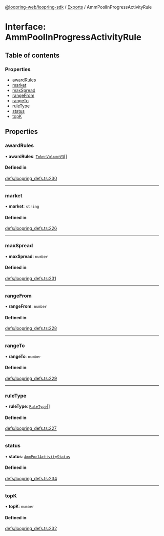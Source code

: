 [@loopring-web/loopring-sdk](../README.md) / [Exports](../modules.md) / AmmPoolInProgressActivityRule

# Interface: AmmPoolInProgressActivityRule

## Table of contents

### Properties

- [awardRules](AmmPoolInProgressActivityRule.md#awardrules)
- [market](AmmPoolInProgressActivityRule.md#market)
- [maxSpread](AmmPoolInProgressActivityRule.md#maxspread)
- [rangeFrom](AmmPoolInProgressActivityRule.md#rangefrom)
- [rangeTo](AmmPoolInProgressActivityRule.md#rangeto)
- [ruleType](AmmPoolInProgressActivityRule.md#ruletype)
- [status](AmmPoolInProgressActivityRule.md#status)
- [topK](AmmPoolInProgressActivityRule.md#topk)

## Properties

### awardRules

• **awardRules**: [`TokenVolumeV3`](TokenVolumeV3.md)[]

#### Defined in

[defs/loopring_defs.ts:230](https://github.com/Loopring/loopring_sdk/blob/02976c9/src/defs/loopring_defs.ts#L230)

___

### market

• **market**: `string`

#### Defined in

[defs/loopring_defs.ts:226](https://github.com/Loopring/loopring_sdk/blob/02976c9/src/defs/loopring_defs.ts#L226)

___

### maxSpread

• **maxSpread**: `number`

#### Defined in

[defs/loopring_defs.ts:231](https://github.com/Loopring/loopring_sdk/blob/02976c9/src/defs/loopring_defs.ts#L231)

___

### rangeFrom

• **rangeFrom**: `number`

#### Defined in

[defs/loopring_defs.ts:228](https://github.com/Loopring/loopring_sdk/blob/02976c9/src/defs/loopring_defs.ts#L228)

___

### rangeTo

• **rangeTo**: `number`

#### Defined in

[defs/loopring_defs.ts:229](https://github.com/Loopring/loopring_sdk/blob/02976c9/src/defs/loopring_defs.ts#L229)

___

### ruleType

• **ruleType**: [`RuleType`](../enums/RuleType.md)[]

#### Defined in

[defs/loopring_defs.ts:227](https://github.com/Loopring/loopring_sdk/blob/02976c9/src/defs/loopring_defs.ts#L227)

___

### status

• **status**: [`AmmPoolActivityStatus`](../enums/AmmPoolActivityStatus.md)

#### Defined in

[defs/loopring_defs.ts:234](https://github.com/Loopring/loopring_sdk/blob/02976c9/src/defs/loopring_defs.ts#L234)

___

### topK

• **topK**: `number`

#### Defined in

[defs/loopring_defs.ts:232](https://github.com/Loopring/loopring_sdk/blob/02976c9/src/defs/loopring_defs.ts#L232)
